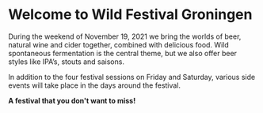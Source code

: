 # Welcome to Wild Festival Groningen

During the weekend of November 19, 2021 we bring the worlds of beer, natural wine and cider together, combined with delicious food. Wild spontaneous fermentation is the central theme, but we also offer beer styles like IPA’s, stouts and saisons. 

In addition to the four festival sessions on Friday and Saturday, various side events will take place in the days around the festival.

**A festival that you don't want to miss!**
